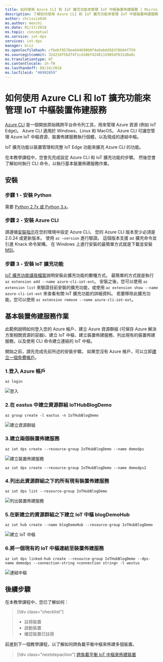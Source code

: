 ```yaml
---
title: 如何使用 Azure CLI 和 IoT 擴充功能來管理 IoT 中樞裝置佈建服務 | Microsoft Docs
description: 了解如何使用 Azure CLI 和 IoT 擴充功能來管理 IoT 中樞裝置佈建服務
author: chrissie926
ms.author: menchi
ms.date: 01/17/2018
ms.topic: conceptual
ms.service: iot-dps
services: iot-dps
manager: briz
ms.openlocfilehash: cfbebf8570ee044698b0f4e0abdd58370b04f759
ms.sourcegitcommit: 32d218f5bd74f1cd106f4248115985df631d0a8c
ms.translationtype: HT
ms.contentlocale: zh-TW
ms.lasthandoff: 09/24/2018
ms.locfileid: "46992859"
---
```

# <a name="how-to-use-azure-cli-and-the-iot-extension-to-manage-the-iot-hub-device-provisioning-service"></a>如何使用 Azure CLI 和 IoT 擴充功能來管理 IoT 中樞裝置佈建服務

[Azure CLI](https://docs.microsoft.com/cli/azure?view=azure-cli-latest) 是一個開放原始碼跨平台命令列工具，用來管理 Azure 資源 (例如 IoT Edge)。 Azure CLI 適用於 Windows、Linux 和 MacOS。 Azure CLI 可讓您管理 Azure IoT 中樞資源、裝置佈建服務執行個體，以及現成的連結中樞。

IoT 擴充功能以裝置管理和完整 IoT Edge 功能來擴充 Azure CLI 的功能。

在本教學課程中，您會先完成設定 Azure CLI 和 IoT 擴充功能的步驟。 然後您會了解如何執行 CLI 命令，以執行基本裝置佈建服務作業。 

## <a name="installation"></a>安裝 

### <a name="step-1---install-python"></a>步驟 1 - 安裝 Python

需要 [Python 2.7x 或 Python 3.x](https://www.python.org/downloads/)。

### <a name="step-2---install-the-azure-cli"></a>步驟 2 - 安裝 Azure CLI

請遵循[安裝指示](https://docs.microsoft.com/cli/azure/install-azure-cli?view=azure-cli-latest)在您的環境中設定 Azure CLI。 您的 Azure CLI 版本至少必須是 2.0.24 或更新版本。 使用 `az –version` 進行驗證。 這個版本支援 az 擴充命令並引進 Knack 命令架構。 在 Windows 上進行安裝的最簡單方式就是下載並安裝 [MSI](https://aka.ms/InstallAzureCliWindows)。

### <a name="step-3---install-iot-extension"></a>步驟 3 - 安裝 IoT 擴充功能

[IoT 擴充功能讀我檔案](https://github.com/Azure/azure-iot-cli-extension)說明安裝此擴充功能的數種方式。 最簡單的方式就是執行 `az extension add --name azure-cli-iot-ext`。 安裝之後，您可以使用 `az extension list` 來驗證目前安裝的擴充功能，或使用 `az extension show --name azure-cli-iot-ext` 來查看有關 IoT 擴充功能的詳細資料。 若要移除此擴充功能，您可以使用 `az extension remove --name azure-cli-iot-ext`。


## <a name="basic-device-provisioning-service-operations"></a>基本裝置佈建服務作業
此範例說明如何登入您的 Azure 帳戶、建立 Azure 資源群組 (可保存 Azure 解決方案相關資源的容器)、建立 IoT 中樞、建立裝置佈建服務、列出現有的裝置佈建服務，以及使用 CLI 命令建立連結的 IoT 中樞。 

開始之前，請先完成先前所述的安裝步驟。 如果您沒有 Azure 帳戶，可以立即[建立一個免費帳戶](https://azure.microsoft.com/free/?v=17.39a)。 


### <a name="1-log-in-to-the-azure-account"></a>1.登入 Azure 帳戶
  
    az login

![登入][1]

### <a name="2-create-a-resource-group-iothubblogdemo-in-eastus"></a>2.在 eastus 中建立資源群組 IoTHubBlogDemo

    az group create -l eastus -n IoTHubBlogDemo

![建立資源群組][2]


### <a name="3-create-two-device-provisioning-services"></a>3.建立兩個裝置佈建服務

    az iot dps create --resource-group IoTHubBlogDemo --name demodps

![建立裝置佈建服務][3]

    az iot dps create --resource-group IoTHubBlogDemo --name demodps2

### <a name="4-list-all-the-existing-device-provisioning-services-under-this-resource-group"></a>4.列出此資源群組之下的所有現有裝置佈建服務

    az iot dps list --resource-group IoTHubBlogDemo

![列出裝置佈建服務][4]


### <a name="5-create-an-iot-hub-blogdemohub-under-the-newly-created-resource-group"></a>5.在新建立的資源群組之下建立 IoT 中樞 blogDemoHub

    az iot hub create --name blogDemoHub --resource-group IoTHubBlogDemo

![建立 IoT 中樞][5]

### <a name="6-link-one-existing-iot-hub-to-a-device-provisioning-service"></a>6.將一個現有的 IoT 中樞連結至裝置佈建服務

    az iot dps linked-hub create --resource-group IoTHubBlogDemo --dps-name demodps --connection-string <connection string> -l westus

![連結中樞][5]

<!-- Images -->
[1]: ./media/how-to-manage-dps-with-cli/login.jpg
[2]: ./media/how-to-manage-dps-with-cli/create-resource-group.jpg
[3]: ./media/how-to-manage-dps-with-cli/create-dps.jpg
[4]: ./media/how-to-manage-dps-with-cli/list-dps.jpg
[5]: ./media/how-to-manage-dps-with-cli/create-hub.jpg
[6]: ./media/how-to-manage-dps-with-cli/link-hub.jpg


## <a name="next-steps"></a>後續步驟
在本教學課程中，您已了解如何：

> [!div class="checklist"]
> * 註冊裝置
> * 啟動裝置
> * 確認裝置已註冊

前進到下一個教學課程，以了解如何跨負載平衡中樞來佈建多個裝置。 

> [!div class="nextstepaction"]
> [跨負載平衡 IoT 中樞來佈建裝置](./tutorial-provision-multiple-hubs.md)
